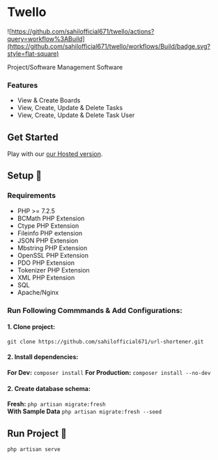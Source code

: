 # Twello

![https://github.com/sahilofficial671/twello/actions?query=workflow%3ABuild](https://github.com/sahilofficial671/twello/workflows/Build/badge.svg?style=flat-square)

Project/Software Management Software

### Features

- View & Create Boards
- View, Create, Update & Delete Tasks
- View, Create, Update & Delete Task User

## Get Started
Play with our [our Hosted version](https://twello.webiggle.com/).

## Setup :memo:
### Requirements

* PHP >= 7.2.5
* BCMath PHP Extension
* Ctype PHP Extension
* Fileinfo PHP extension
* JSON PHP Extension
* Mbstring PHP Extension
* OpenSSL PHP Extension
* PDO PHP Extension
* Tokenizer PHP Extension
* XML PHP Extension
* SQL
* Apache/Nginx

### Run Following Commmands & Add Configurations:

#### 1. Clone project:
`git clone https://github.com/sahilofficial671/url-shortener.git`

#### 2. Install dependencies:
**For Dev:** `composer install`
**For Production:** `composer install --no-dev`

#### 2. Create database schema:
**Fresh:** `php artisan migrate:fresh`\
**With Sample Data** `php artisan migrate:fresh --seed`

## Run Project :rocket:
`php artisan serve`
